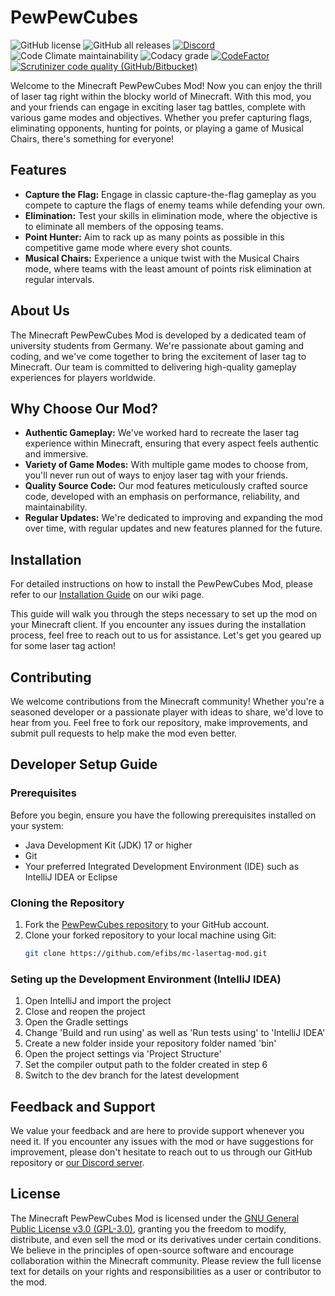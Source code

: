 # PewPewCubes

![GitHub license](https://img.shields.io/github/license/ThePewPewProject/pewpewcubes?style=flat-square)
![GitHub all releases](https://img.shields.io/github/downloads/ThePewPewProject/pewpewcubes/total?style=flat-square)
[![Discord](https://dcbadge.vercel.app/api/server/SPbV8P2kHN?style=flat-square&theme=default-inverted)](https://discord.gg/SPbV8P2kHN)
![Code Climate maintainability](https://img.shields.io/codeclimate/maintainability/efibs/mc-lasertag-mod?label=Code%20Climate&style=flat-square)
![Codacy grade](https://img.shields.io/codacy/grade/d507c6ff34ea4467902df213999d1667?label=Codacy&style=flat-square)
[![CodeFactor](https://www.codefactor.io/repository/github/thepewpewproject/pewpewcubes/badge)](https://www.codefactor.io/repository/github/thepewpewproject/pewpewcubes)
[![Scrutinizer code quality (GitHub/Bitbucket)](https://img.shields.io/scrutinizer/quality/g/efibs/mc-lasertag-mod?label=Scrutinizer&style=flat-square)](https://scrutinizer-ci.com/g/efibs/mc-lasertag-mod/?branch=dev)

Welcome to the Minecraft PewPewCubes Mod! Now you can enjoy the thrill of laser tag right within the blocky world of Minecraft. With this mod, you and your friends can engage in exciting laser tag battles, complete with various game modes and objectives. Whether you prefer capturing flags, eliminating opponents, hunting for points, or playing a game of Musical Chairs, there's something for everyone!

## Features
* **Capture the Flag:** Engage in classic capture-the-flag gameplay as you compete to capture the flags of enemy teams while defending your own.
* **Elimination:** Test your skills in elimination mode, where the objective is to eliminate all members of the opposing teams.
* **Point Hunter:** Aim to rack up as many points as possible in this competitive game mode where every shot counts.
* **Musical Chairs:** Experience a unique twist with the Musical Chairs mode, where teams with the least amount of points risk elimination at regular intervals.

## About Us
The Minecraft PewPewCubes Mod is developed by a dedicated team of university students from Germany. We're passionate about gaming and coding, and we've come together to bring the excitement of laser tag to Minecraft. Our team is committed to delivering high-quality gameplay experiences for players worldwide.

## Why Choose Our Mod?
* **Authentic Gameplay:** We've worked hard to recreate the laser tag experience within Minecraft, ensuring that every aspect feels authentic and immersive.
* **Variety of Game Modes:** With multiple game modes to choose from, you'll never run out of ways to enjoy laser tag with your friends.
* **Quality Source Code:** Our mod features meticulously crafted source code, developed with an emphasis on performance, reliability, and maintainability.
* **Regular Updates:** We're dedicated to improving and expanding the mod over time, with regular updates and new features planned for the future.

## Installation
For detailed instructions on how to install the PewPewCubes Mod, please refer to our [Installation Guide](https://github.com/ThePewPewProject/pewpewcubes/wiki/Installation-Guide) on our wiki page.

This guide will walk you through the steps necessary to set up the mod on your Minecraft client. If you encounter any issues during the installation process, feel free to reach out to us for assistance. Let's get you geared up for some laser tag action!

## Contributing
We welcome contributions from the Minecraft community! Whether you're a seasoned developer or a passionate player with ideas to share, we'd love to hear from you. Feel free to fork our repository, make improvements, and submit pull requests to help make the mod even better.

## Developer Setup Guide

### Prerequisites
Before you begin, ensure you have the following prerequisites installed on your system:
* Java Development Kit (JDK) 17 or higher
* Git
* Your preferred Integrated Development Environment (IDE) such as IntelliJ IDEA or Eclipse

### Cloning the Repository
1. Fork the [PewPewCubes repository](https://github.com/ThePewPewProject/pewpewcubes) to your GitHub account.
2. Clone your forked repository to your local machine using Git:
   ```bash
   git clone https://github.com/efibs/mc-lasertag-mod.git
   ```

### Seting up the Development Environment (IntelliJ IDEA)
1. Open IntelliJ and import the project
2. Close and reopen the project
3. Open the Gradle settings
4. Change 'Build and run using' as well as 'Run tests using' to 'IntelliJ IDEA'
5. Create a new folder inside your repository folder named 'bin'
6. Open the project settings via 'Project Structure'
7. Set the compiler output path to the folder created in step 6
8. Switch to the dev branch for the latest development

## Feedback and Support
We value your feedback and are here to provide support whenever you need it. If you encounter any issues with the mod or have suggestions for improvement, please don't hesitate to reach out to us through our GitHub repository or [our Discord server](https://discord.gg/SPbV8P2kHN).

## License
The Minecraft PewPewCubes Mod is licensed under the [GNU General Public License v3.0 (GPL-3.0)](https://github.com/ThePewPewProject/pewpewcubes/blob/main/COPYING), granting you the freedom to modify, distribute, and even sell the mod or its derivatives under certain conditions. We believe in the principles of open-source software and encourage collaboration within the Minecraft community. Please review the full license text for details on your rights and responsibilities as a user or contributor to the mod.
